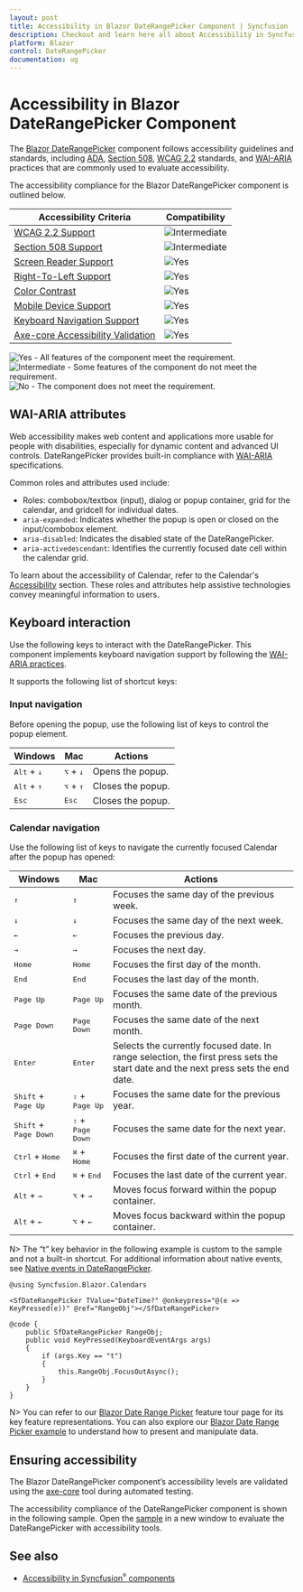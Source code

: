```yaml
---
layout: post
title: Accessibility in Blazor DateRangePicker Component | Syncfusion
description: Checkout and learn here all about Accessibility in Syncfusion Blazor DateRangePicker component and more.
platform: Blazor
control: DateRangePicker
documentation: ug
---
```


# Accessibility in Blazor DateRangePicker Component

The [Blazor DateRangePicker](https://www.syncfusion.com/blazor-components/blazor-daterangepicker) component follows accessibility guidelines and standards, including [ADA](https://www.ada.gov/), [Section 508](https://www.section508.gov/), [WCAG 2.2](https://www.w3.org/TR/WCAG22/) standards, and [WAI-ARIA](https://www.w3.org/WAI/ARIA/apg/) practices that are commonly used to evaluate accessibility.

The accessibility compliance for the Blazor DateRangePicker component is outlined below.

| Accessibility Criteria | Compatibility |
| -- | -- |
| [WCAG 2.2 Support](../common/accessibility#accessibility-standards) | <img src="https://cdn.syncfusion.com/content/images/documentation/partial.png" alt="Intermediate"> |
| [Section 508 Support](../common/accessibility#accessibility-standards) | <img src="https://cdn.syncfusion.com/content/images/documentation/partial.png" alt="Intermediate"> |
| [Screen Reader Support](../common/accessibility#screen-reader-support) | <img src="https://cdn.syncfusion.com/content/images/documentation/full.png" alt="Yes"> |
| [Right-To-Left Support](../common/accessibility#right-to-left-support) | <img src="https://cdn.syncfusion.com/content/images/documentation/full.png" alt="Yes"> |
| [Color Contrast](../common/accessibility#color-contrast) | <img src="https://cdn.syncfusion.com/content/images/documentation/full.png" alt="Yes"> |
| [Mobile Device Support](../common/accessibility#mobile-device-support) | <img src="https://cdn.syncfusion.com/content/images/documentation/full.png" alt="Yes"> |
| [Keyboard Navigation Support](../common/accessibility#keyboard-navigation-support) | <img src="https://cdn.syncfusion.com/content/images/documentation/full.png" alt="Yes"> |
| [Axe-core Accessibility Validation](../common/accessibility#ensuring-accessibility) | <img src="https://cdn.syncfusion.com/content/images/documentation/full.png" alt="Yes"> |

<style>
    .post .post-content img {
        display: inline-block;
        margin: 0.5em 0;
    }
</style>
<div><img src="https://cdn.syncfusion.com/content/images/documentation/full.png" alt="Yes"> - All features of the component meet the requirement.</div>

<div><img src="https://cdn.syncfusion.com/content/images/documentation/partial.png" alt="Intermediate"> - Some features of the component do not meet the requirement.</div>

<div><img src="https://cdn.syncfusion.com/content/images/documentation/not-supported.png" alt="No"> - The component does not meet the requirement.</div>

## WAI-ARIA attributes

Web accessibility makes web content and applications more usable for people with disabilities, especially for dynamic content and advanced UI controls. DateRangePicker provides built-in compliance with [WAI-ARIA](https://www.w3.org/WAI/ARIA/apg/) specifications.

Common roles and attributes used include:
- Roles: combobox/textbox (input), dialog or popup container, grid for the calendar, and gridcell for individual dates.
- `aria-expanded`: Indicates whether the popup is open or closed on the input/combobox element.
- `aria-disabled`: Indicates the disabled state of the DateRangePicker.
- `aria-activedescendant`: Identifies the currently focused date cell within the calendar grid.

To learn about the accessibility of Calendar, refer to the Calendar's [Accessibility](https://blazor.syncfusion.com/documentation/calendar/accessibility) section. These roles and attributes help assistive technologies convey meaningful information to users.

## Keyboard interaction

Use the following keys to interact with the DateRangePicker. This component implements keyboard navigation support by following the [WAI-ARIA practices](https://www.w3.org/WAI/ARIA/apg/).

It supports the following list of shortcut keys:

### Input navigation

Before opening the popup, use the following list of keys to control the popup element.

| Windows | Mac | Actions |
| --- | --- | --- |
| <kbd>Alt</kbd> + <kbd>↓</kbd> | <kbd>⌥</kbd> + <kbd>↓</kbd> | Opens the popup. |
| <kbd>Alt</kbd> + <kbd>↑</kbd> | <kbd>⌥</kbd> + <kbd>↑</kbd> | Closes the popup.|
| <kbd>Esc</kbd> | <kbd>Esc</kbd> | Closes the popup. |

### Calendar navigation

Use the following list of keys to navigate the currently focused Calendar after the popup has opened:

| Windows | Mac | Actions |
| --- | --- | --- |
| <kbd>↑</kbd> | <kbd>↑</kbd> | Focuses the same day of the previous week. |
| <kbd>↓</kbd> | <kbd>↓</kbd> | Focuses the same day of the next week. |
| <kbd>←</kbd> | <kbd>←</kbd> | Focuses the previous day. |
| <kbd>→</kbd> | <kbd>→</kbd> | Focuses the next day. |
| <kbd>Home</kbd> | <kbd>Home</kbd> | Focuses the first day of the month. |
| <kbd>End</kbd> | <kbd>End</kbd> | Focuses the last day of the month. |
| <kbd>Page Up</kbd> | <kbd>Page Up</kbd> | Focuses the same date of the previous month. |
| <kbd>Page Down</kbd> | <kbd>Page Down</kbd> | Focuses the same date of the next month. |
| <kbd>Enter</kbd> | <kbd>Enter</kbd> | Selects the currently focused date. In range selection, the first press sets the start date and the next press sets the end date. |
| <kbd>Shift</kbd> + <kbd>Page Up</kbd> | <kbd>⇧</kbd> + <kbd>Page Up</kbd> | Focuses the same date for the previous year. |
| <kbd>Shift</kbd> + <kbd>Page Down</kbd> | <kbd>⇧</kbd> + <kbd>Page Down</kbd> | Focuses the same date for the next year. |
| <kbd>Ctrl</kbd> + <kbd>Home</kbd> | <kbd>⌘</kbd> + <kbd>Home</kbd> | Focuses the first date of the current year. |
| <kbd>Ctrl</kbd> + <kbd>End</kbd> | <kbd>⌘</kbd> + <kbd>End</kbd> | Focuses the last date of the current year. |
| <kbd>Alt</kbd> + <kbd>→</kbd> | <kbd>⌥</kbd> + <kbd>→</kbd> | Moves focus forward within the popup container. |
| <kbd>Alt</kbd> + <kbd>←</kbd> | <kbd>⌥</kbd> + <kbd>←</kbd> | Moves focus backward within the popup container. |

N> The “t” key behavior in the following example is custom to the sample and not a built-in shortcut. For additional information about native events, see [Native events in DateRangePicker](https://blazor.syncfusion.com/documentation/daterangepicker/native-events).

```cshtml
@using Syncfusion.Blazor.Calendars

<SfDateRangePicker TValue="DateTime?" @onkeypress="@(e => KeyPressed(e))" @ref="RangeObj"></SfDateRangePicker>

@code {
    public SfDateRangePicker RangeObj;
    public void KeyPressed(KeyboardEventArgs args)
    {
        if (args.Key == "t")
        {
            this.RangeObj.FocusOutAsync();
        }
    }
}
```

N> You can refer to our [Blazor Date Range Picker](https://www.syncfusion.com/blazor-components/blazor-daterangepicker) feature tour page for its key feature representations. You can also explore our [Blazor Date Range Picker example](https://blazor.syncfusion.com/demos/daterangepicker/default-functionalities?theme=bootstrap5) to understand how to present and manipulate data.

## Ensuring accessibility

The Blazor DateRangePicker component’s accessibility levels are validated using the [axe-core](https://www.npmjs.com/package/axe-core) tool during automated testing.

The accessibility compliance of the DateRangePicker component is shown in the following sample. Open the [sample](https://blazor.syncfusion.com/accessibility/daterangepicker) in a new window to evaluate the DateRangePicker with accessibility tools.

## See also

* [Accessibility in Syncfusion<sup style="font-size:70%">&reg;</sup> components](../common/accessibility)